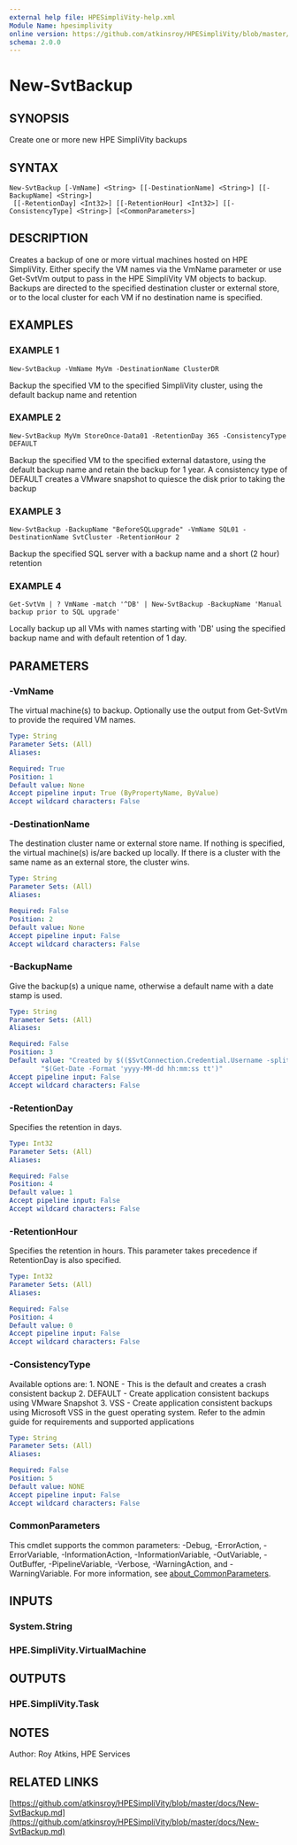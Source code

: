 ```yaml
---
external help file: HPESimpliVity-help.xml
Module Name: hpesimplivity
online version: https://github.com/atkinsroy/HPESimpliVity/blob/master/docs/New-SvtBackup.md
schema: 2.0.0
---
```


# New-SvtBackup

## SYNOPSIS
Create one or more new HPE SimpliVity backups

## SYNTAX

```
New-SvtBackup [-VmName] <String> [[-DestinationName] <String>] [[-BackupName] <String>]
 [[-RetentionDay] <Int32>] [[-RetentionHour] <Int32>] [[-ConsistencyType] <String>] [<CommonParameters>]
```

## DESCRIPTION
Creates a backup of one or more virtual machines hosted on HPE SimpliVity.
Either specify the VM names
via the VmName parameter or use Get-SvtVm output to pass in the HPE SimpliVity VM objects to backup.
Backups are directed to the specified destination cluster or external store, or to the local cluster
for each VM if no destination name is specified.

## EXAMPLES

### EXAMPLE 1
```
New-SvtBackup -VmName MyVm -DestinationName ClusterDR
```

Backup the specified VM to the specified SimpliVity cluster, using the default backup name and retention

### EXAMPLE 2
```
New-SvtBackup MyVm StoreOnce-Data01 -RetentionDay 365 -ConsistencyType DEFAULT
```

Backup the specified VM to the specified external datastore, using the default backup name and retain the
backup for 1 year.
A consistency type of DEFAULT creates a VMware snapshot to quiesce the disk prior to
taking the backup

### EXAMPLE 3
```
New-SvtBackup -BackupName "BeforeSQLupgrade" -VmName SQL01 -DestinationName SvtCluster -RetentionHour 2
```

Backup the specified SQL server with a backup name and a short (2 hour) retention

### EXAMPLE 4
```
Get-SvtVm | ? VmName -match '^DB' | New-SvtBackup -BackupName 'Manual backup prior to SQL upgrade'
```

Locally backup up all VMs with names starting with 'DB' using the specified backup name and with default
retention of 1 day.

## PARAMETERS

### -VmName
The virtual machine(s) to backup.
Optionally use the output from Get-SvtVm to provide the required VM names.

```yaml
Type: String
Parameter Sets: (All)
Aliases:

Required: True
Position: 1
Default value: None
Accept pipeline input: True (ByPropertyName, ByValue)
Accept wildcard characters: False
```

### -DestinationName
The destination cluster name or external store name.
If nothing is specified, the virtual machine(s)
is/are backed up locally.
If there is a cluster with the same name as an external store, the cluster wins.

```yaml
Type: String
Parameter Sets: (All)
Aliases:

Required: False
Position: 2
Default value: None
Accept pipeline input: False
Accept wildcard characters: False
```

### -BackupName
Give the backup(s) a unique name, otherwise a default name with a date stamp is used.

```yaml
Type: String
Parameter Sets: (All)
Aliases:

Required: False
Position: 3
Default value: "Created by $(($SvtConnection.Credential.Username -split '@')[0]) at " +
        "$(Get-Date -Format 'yyyy-MM-dd hh:mm:ss tt')"
Accept pipeline input: False
Accept wildcard characters: False
```

### -RetentionDay
Specifies the retention in days.

```yaml
Type: Int32
Parameter Sets: (All)
Aliases:

Required: False
Position: 4
Default value: 1
Accept pipeline input: False
Accept wildcard characters: False
```

### -RetentionHour
Specifies the retention in hours.
This parameter takes precedence if RetentionDay is also specified.

```yaml
Type: Int32
Parameter Sets: (All)
Aliases:

Required: False
Position: 4
Default value: 0
Accept pipeline input: False
Accept wildcard characters: False
```

### -ConsistencyType
Available options are:
1.
NONE - This is the default and creates a crash consistent backup
2.
DEFAULT - Create application consistent backups using VMware Snapshot
3.
VSS - Create application consistent backups using Microsoft VSS in the guest operating system.
Refer
   to the admin guide for requirements and supported applications

```yaml
Type: String
Parameter Sets: (All)
Aliases:

Required: False
Position: 5
Default value: NONE
Accept pipeline input: False
Accept wildcard characters: False
```

### CommonParameters
This cmdlet supports the common parameters: -Debug, -ErrorAction, -ErrorVariable, -InformationAction, -InformationVariable, -OutVariable, -OutBuffer, -PipelineVariable, -Verbose, -WarningAction, and -WarningVariable. For more information, see [about_CommonParameters](http://go.microsoft.com/fwlink/?LinkID=113216).

## INPUTS

### System.String
### HPE.SimpliVity.VirtualMachine
## OUTPUTS

### HPE.SimpliVity.Task
## NOTES
Author: Roy Atkins, HPE Services

## RELATED LINKS

[https://github.com/atkinsroy/HPESimpliVity/blob/master/docs/New-SvtBackup.md](https://github.com/atkinsroy/HPESimpliVity/blob/master/docs/New-SvtBackup.md)

